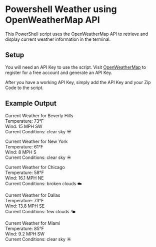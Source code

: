 # Powershell Weather using OpenWeatherMap API

This PowerShell script uses the OpenWeatherMap API to retrieve and display current weather information in the terminal.

## Setup

You will need an API Key to use the script. Visit [OpenWeatherMap](https://openweathermap.org/api) to register for a free account and generate an API Key.

After you have a working API Key, simply add the API Key and your Zip Code to the script.

## Example Output

Current Weather for Beverly Hills  
Temperature: 73°F  
Wind: 15 MPH SW  
Current Conditions: clear sky ☀️  

Current Weather for New York  
Temperature: 61°F  
Wind: 8 MPH S  
Current Conditions: clear sky ☀️  

Current Weather for Chicago  
Temperature: 58°F  
Wind: 16.1 MPH NE  
Current Conditions: broken clouds ☁️  

Current Weather for Dallas  
Temperature: 73°F  
Wind: 13.8 MPH SE  
Current Conditions: few clouds 🌤️  

Current Weather for Miami  
Temperature: 85°F  
Wind: 9.2 MPH SW  
Current Conditions: clear sky ☀️  
